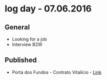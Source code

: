 # log day - 07.06.2016

## General 

- Looking for a job
- Interview B2W


## Published

- Porta dos Fundos - Contrato Vitalício - [Link](http://imhomovies.com.br/opinions/em-cartaz/porta-dos-fundos-contrato-vitalicio/)
